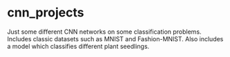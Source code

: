 # cnn_projects

Just some different CNN networks on some classification problems. Includes classic datasets such as MNIST and Fashion-MNIST. Also includes a model which classifies different plant seedlings.

